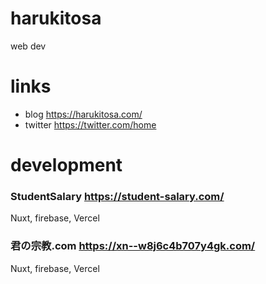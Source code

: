 # harukitosa

web dev

# links

- blog https://harukitosa.com/
- twitter https://twitter.com/home


# development

### StudentSalary https://student-salary.com/

Nuxt, firebase, Vercel

### 君の宗教.com https://xn--w8j6c4b707y4gk.com/

Nuxt, firebase, Vercel

